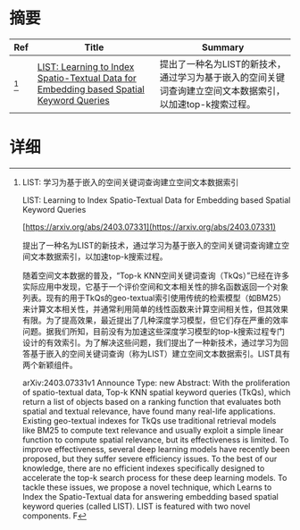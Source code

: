 # 摘要

| Ref | Title | Summary |
| --- | --- | --- |
| [^1] | [LIST: Learning to Index Spatio-Textual Data for Embedding based Spatial Keyword Queries](https://arxiv.org/abs/2403.07331) | 提出了一种名为LIST的新技术，通过学习为基于嵌入的空间关键词查询建立空间文本数据索引，以加速top-k搜索过程。 |

# 详细

[^1]: LIST: 学习为基于嵌入的空间关键词查询建立空间文本数据索引

    LIST: Learning to Index Spatio-Textual Data for Embedding based Spatial Keyword Queries

    [https://arxiv.org/abs/2403.07331](https://arxiv.org/abs/2403.07331)

    提出了一种名为LIST的新技术，通过学习为基于嵌入的空间关键词查询建立空间文本数据索引，以加速top-k搜索过程。

    

    随着空间文本数据的普及，“Top-k KNN空间关键词查询（TkQs）”已经在许多实际应用中发现，它基于一个评价空间和文本相关性的排名函数返回一个对象列表。现有的用于TkQs的geo-textual索引使用传统的检索模型（如BM25）来计算文本相关性，并通常利用简单的线性函数来计算空间相关性，但其效果有限。为了提高效果，最近提出了几种深度学习模型，但它们存在严重的效率问题。据我们所知，目前没有为加速这些深度学习模型的top-k搜索过程专门设计的有效索引。为了解决这些问题，我们提出了一种新技术，通过学习为回答基于嵌入的空间关键词查询（称为LIST）建立空间文本数据索引。LIST具有两个新颖组件。

    arXiv:2403.07331v1 Announce Type: new  Abstract: With the proliferation of spatio-textual data, Top-k KNN spatial keyword queries (TkQs), which return a list of objects based on a ranking function that evaluates both spatial and textual relevance, have found many real-life applications. Existing geo-textual indexes for TkQs use traditional retrieval models like BM25 to compute text relevance and usually exploit a simple linear function to compute spatial relevance, but its effectiveness is limited. To improve effectiveness, several deep learning models have recently been proposed, but they suffer severe efficiency issues. To the best of our knowledge, there are no efficient indexes specifically designed to accelerate the top-k search process for these deep learning models.   To tackle these issues, we propose a novel technique, which Learns to Index the Spatio-Textual data for answering embedding based spatial keyword queries (called LIST). LIST is featured with two novel components. F
    

